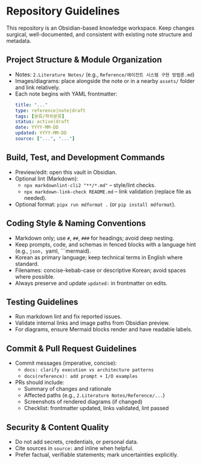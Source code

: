 # Repository Guidelines

This repository is an Obsidian-based knowledge workspace. Keep changes surgical, well-documented, and consistent with existing note structure and metadata.

## Project Structure & Module Organization
- Notes: `2.Literature Notes/` (e.g., `Reference/에이전트 시스템 구현 방법론.md`)
- Images/diagrams: place alongside the note or in a nearby `assets/` folder and link relatively.
- Each note begins with YAML frontmatter:
  ```yaml
  title: "..."
  type: reference|note|draft
  tags: [분류/하위분류]
  status: active|draft
  date: YYYY-MM-DD
  updated: YYYY-MM-DD
  source: ["...", "..."]
  ```

## Build, Test, and Development Commands
- Preview/edit: open this vault in Obsidian.
- Optional lint (Markdown):
  - `npx markdownlint-cli2 "**/*.md"` – style/lint checks.
  - `npx markdown-link-check README.md` – link validation (replace file as needed).
- Optional format: `pipx run mdformat .` (or `pip install mdformat`).

## Coding Style & Naming Conventions
- Markdown only; use `#`, `##`, `###` for headings; avoid deep nesting.
- Keep prompts, code, and schemas in fenced blocks with a language hint (e.g., ```json, ```yaml, ```mermaid).
- Korean as primary language; keep technical terms in English where standard.
- Filenames: concise-kebab-case or descriptive Korean; avoid spaces where possible.
- Always preserve and update `updated:` in frontmatter on edits.

## Testing Guidelines
- Run markdown lint and fix reported issues.
- Validate internal links and image paths from Obsidian preview.
- For diagrams, ensure Mermaid blocks render and have readable labels.

## Commit & Pull Request Guidelines
- Commit messages (imperative, concise):
  - `docs: clarify execution vs architecture patterns`
  - `docs(reference): add prompt + I/O examples`
- PRs should include:
  - Summary of changes and rationale
  - Affected paths (e.g., `2.Literature Notes/Reference/...`)
  - Screenshots of rendered diagrams (if changed)
  - Checklist: frontmatter updated, links validated, lint passed

## Security & Content Quality
- Do not add secrets, credentials, or personal data.
- Cite sources in `source:` and inline when helpful.
- Prefer factual, verifiable statements; mark uncertainties explicitly.
